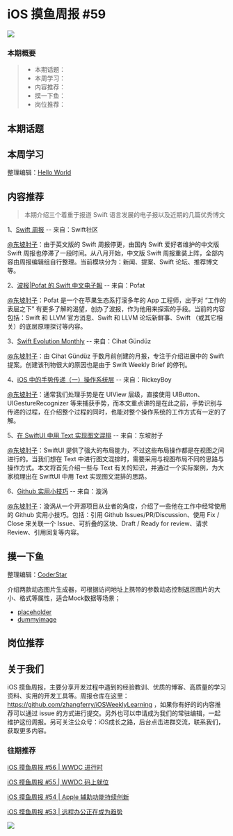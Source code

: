 # iOS 摸鱼周报 #59

![](https://cdn.zhangferry.com/Images/moyu_weekly_cover.jpeg)

### 本期概要

> * 本期话题：
> * 本周学习：
> * 内容推荐：
> * 摸一下鱼：
> * 岗位推荐：

## 本期话题



## 本周学习

整理编辑：[Hello World](https://juejin.cn/user/2999123453164605/posts)



## 内容推荐

> 本期介绍三个着重于报道 Swift 语言发展的电子报以及近期的几篇优秀博文

1、[Swift 周报](https://mp.weixin.qq.com/s/npUMmAzYjzThEjrf0jJ4GQ "Swift 周报") -- 来自：Swift社区

[@东坡肘子](https://www.fatbobman.com/)：由于英文版的 Swift 周报停更，由国内 Swift 爱好者维护的中文版 Swift 周报也停滞了一段时间。从八月开始，中文版 Swift 周报重装上阵，全部内容由周报编辑组自行整理。当前模块分为：新闻、提案、Swift 论坛、推荐博文等。

2、[波报|Pofat 的 Swift 中文电子報](https://pofat.substack.com/archive "波报|Pofat 的 Swift 中文电子報") -- 来自：Pofat

[@东坡肘子](https://www.fatbobman.com/)：Pofat 是一个在苹果生态系打滚多年的 App 工程师，出于对 “工作的表层之下” 有更多了解的渴望，创办了波报，作为他用来探索的手段。当前的内容包括：Swift 和 LLVM 官方消息、Swift 和 LLVM 论坛新鲜事、Swift （或其它相关）的底层原理探讨等内容。

3、[Swift Evolution Monthly](https://se-monthly.flinedev.com/issues/swift-evolution-monthly-first-issue-background-history-chris-lattner-6-proposals-1092625 "Swift Evolution Monthly") -- 来自：Cihat Gündüz

[@东坡肘子](https://www.fatbobman.com/)：由 Cihat Gündüz 于数月前创建的月报，专注于介绍进展中的 Swift 提案。创建该刊物很大的原因也是由于 Swift Weekly Brief 的停刊。

4、[iOS 中的手势传递（一）操作系统层](https://juejin.cn/post/7132069500656517151 "iOS 中的手势传递（一）操作系统层") -- 来自：RickeyBoy

[@东坡肘子](https://www.fatbobman.com/)：通常我们处理手势是在 UIView 层级，直接使用 UIButton、UIGestureRecognizer 等来捕获手势，而本文重点讲的是在此之前，手势识别与传递的过程，在介绍整个过程的同时，也能对整个操作系统的工作方式有一定的了解。

5、[在 SwiftUI 中用 Text 实现图文混排](https://www.fatbobman.com/posts/mixing_text_and_graphics_with_Text_in_SwiftUI/ "在 SwiftUI 中用 Text 实现图文混排") -- 来自：东坡肘子

[@东坡肘子](https://www.fatbobman.com/)：SwiftUI 提供了强大的布局能力，不过这些布局操作都是在视图之间进行的。当我们想在 Text 中进行图文混排时，需要采用与视图布局不同的思路与操作方式。本文将首先介绍一些与 Text 有关的知识，并通过一个实际案例，为大家梳理出在 SwiftUI 中用 Text 实现图文混排的思路。

6、[Github 实用小技巧](https://xuanwo.io/reports/2022-32/ "Github 实用小技巧") -- 来自：漩涡

[@东坡肘子](https://www.fatbobman.com/)：漩涡从一个开源项目从业者的角度，介绍了一些他在工作中经常使用的 Github 实用小技巧。包括：引用 Github Issues/PR/Discussion、使用 Fix / Close 来关联一个 Issue、可折叠的区块、Draft / Ready for review、请求 Review、引用回复等内容。

## 摸一下鱼

整理编辑：[CoderStar](https://mp.weixin.qq.com/mp/homepage?__biz=MzU4NjQ5NDYxNg==&hid=1&sn=659c56a4ceebb37b1824979522adbb15&scene=18)

介绍两款动态图片生成器，可根据访问地址上携带的参数动态控制返回图片的大小、格式等属性，适合Mock数据等场景；

- [placeholder](https://placeholder.com/)
- [dummyimage](https://dummyimage.com/)



## 岗位推荐



## 关于我们

iOS 摸鱼周报，主要分享开发过程中遇到的经验教训、优质的博客、高质量的学习资料、实用的开发工具等。周报仓库在这里：https://github.com/zhangferry/iOSWeeklyLearning ，如果你有好的的内容推荐可以通过 issue 的方式进行提交。另外也可以申请成为我们的常驻编辑，一起维护这份周报。另可关注公众号：iOS成长之路，后台点击进群交流，联系我们，获取更多内容。

### 往期推荐

[iOS 摸鱼周报 #56 | WWDC 进行时](https://mp.weixin.qq.com/s/ZyGV6WlFsZOX6Aqgrf1QRQ)

[iOS 摸鱼周报 #55 | WWDC 码上就位](https://mp.weixin.qq.com/s/zDhnOwOiLGJ_Nwxy5NBePw)

[iOS 摸鱼周报 #54 | Apple 辅助功能持续创新](https://mp.weixin.qq.com/s/6jdqa143Y5yr6lbjCuzlqA)

[iOS 摸鱼周报 #53 | 远程办公正在成为趋势](https://mp.weixin.qq.com/s/5chb-a9u7VMdLis1FG6B6Q)

![](https://cdn.zhangferry.com/Images/WechatIMG384.jpeg)
